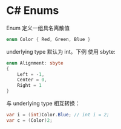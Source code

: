 # C# Enums

Enum 定义一组具名离散值

```cs
enum Color { Red, Green, Blue }
```

underlying type 默认为 int。下例 使用 sbyte:

```cs
enum Alignment: sbyte
{
    Left = -1,
    Center = 0,
    Right = 1
}
```

与 underlying type 相互转换：

```cs
var i = (int)Color.Blue; // int i = 2;
var c = (Color)2;
```
